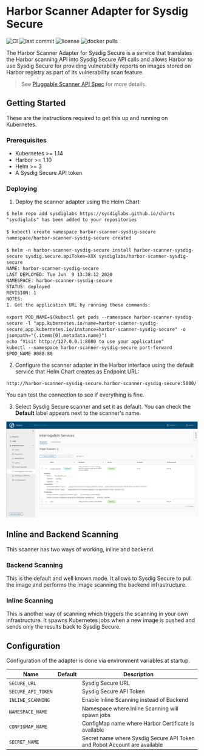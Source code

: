 # Harbor Scanner Adapter for Sysdig Secure

![CI](https://github.com/sysdiglabs/harbor-scanner-sysdig-secure/workflows/CI/badge.svg) ![last commit](https://flat.badgen.net/github/last-commit/sysdiglabs/harbor-scanner-sysdig-secure?icon=github) ![license](https://flat.badgen.net/github/license/sysdiglabs/harbor-scanner-sysdig-secure) ![docker pulls](https://flat.badgen.net/docker/pulls/sysdiglabs/harbor-scanner-sysdig-secure?icon=docker)

The Harbor Scanner Adapter for Sysdig Secure is a service that translates the
Harbor scanning API into Sysdig Secure API calls and allows Harbor to use Sysdig
Secure for providing vulnerability reports on images stored on Harbor registry
as part of its vulnerability scan feature.

> See [Pluggable Scanner API Spec](https://github.com/goharbor/pluggable-scanner-spec) for more details.

## Getting Started

These are the instructions required to get this up and running on Kubernetes.

### Prerequisites

* Kubernetes >= 1.14
* Harbor >= 1.10
* Helm >= 3
* A Sysdig Secure API token

### Deploying

1. Deploy the scanner adapter using the Helm Chart:

```
$ helm repo add sysdiglabs https://sysdiglabs.github.io/charts
"sysdiglabs" has been added to your repositories

$ kubectl create namespace harbor-scanner-sysdig-secure
namespace/harbor-scanner-sysdig-secure created

$ helm -n harbor-scanner-sysdig-secure install harbor-scanner-sysdig-secure sysdig.secure.apiToken=XXX sysdiglabs/harbor-scanner-sysdig-secure
NAME: harbor-scanner-sysdig-secure
LAST DEPLOYED: Tue Jun  9 13:38:12 2020
NAMESPACE: harbor-scanner-sysdig-secure
STATUS: deployed
REVISION: 1
NOTES:
1. Get the application URL by running these commands:

export POD_NAME=$(kubectl get pods --namespace harbor-scanner-sysdig-secure -l "app.kubernetes.io/name=harbor-scanner-sysdig-secure,app.kubernetes.io/instance=harbor-scanner-sysdig-secure" -o jsonpath="{.items[0].metadata.name}")
echo "Visit http://127.0.0.1:8080 to use your application"
kubectl --namespace harbor-scanner-sysdig-secure port-forward $POD_NAME 8080:80
```

2. Configure the scanner adapter in the Harbor interface using the default
service that Helm Chart creates as Endpoint URL:

```
http://harbor-scanner-sysdig-secure.harbor-scanner-sysdig-secure:5000/
```

You can test the connection to see if everything is fine.

3. Select Sysdig Secure scanner and set it as default. You can check the
**Default** label appears next to the scanner's name.

![Set Secure as default scanner](docs/images/secure_as_default_harbor_ui.png)

## Inline and Backend Scanning

This scanner has two ways of working, inline and backend.

### Backend Scanning

This is the default and well known mode. It allows to Sysdig Secure to pull the
image and performs the image scanning the backend infrastructure.

### Inline Scanning

This is another way of scanning which triggers the scanning in your own
infrastructure. It spawns Kubernetes jobs when a new image is pushed and sends
only the results back to Sysdig Secure.

## Configuration

Configuration of the adapter is done via environment variables at startup.

| Name               | Default | Description                                                               |
| ---                | ---     | ---                                                                       |
| `SECURE_URL`       | ` `     | Sysdig Secure URL                                                         |
| `SECURE_API_TOKEN` | ` `     | Sysdig Secure API Token                                                   |
| `INLINE_SCANNING`  | ` `     | Enable Inline Scanning instead of Backend                                 |
| `NAMESPACE_NAME`   | ` `     | Namespace where Inline Scanning will spawn jobs                           |
| `CONFIGMAP_NAME`   | ` `     | ConfigMap name where Harbor Certificate is available                      |
| `SECRET_NAME`      | ` `     | Secret name where Sysdig Secure API Token and Robot Account are available |
